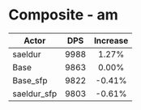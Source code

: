 # Composite - am
| Actor | DPS | Increase |
|---|:---:|:---:|
|saeldur|9988|1.27%|
|Base|9863|0.00%|
|Base_sfp|9822|-0.41%|
|saeldur_sfp|9803|-0.61%|
